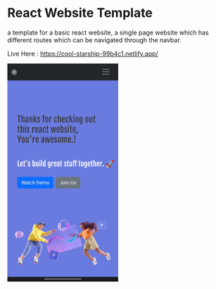 # React Website Template

a template for a basic react website, a single page website which has different routes which can be navigated through the navbar.

Live Here : https://cool-starship-99b4c1.netlify.app/

<img src = "https://github.com/TechCursed/react-website-template/blob/master/demo/Home.jpg" width="50%" height="auto">
